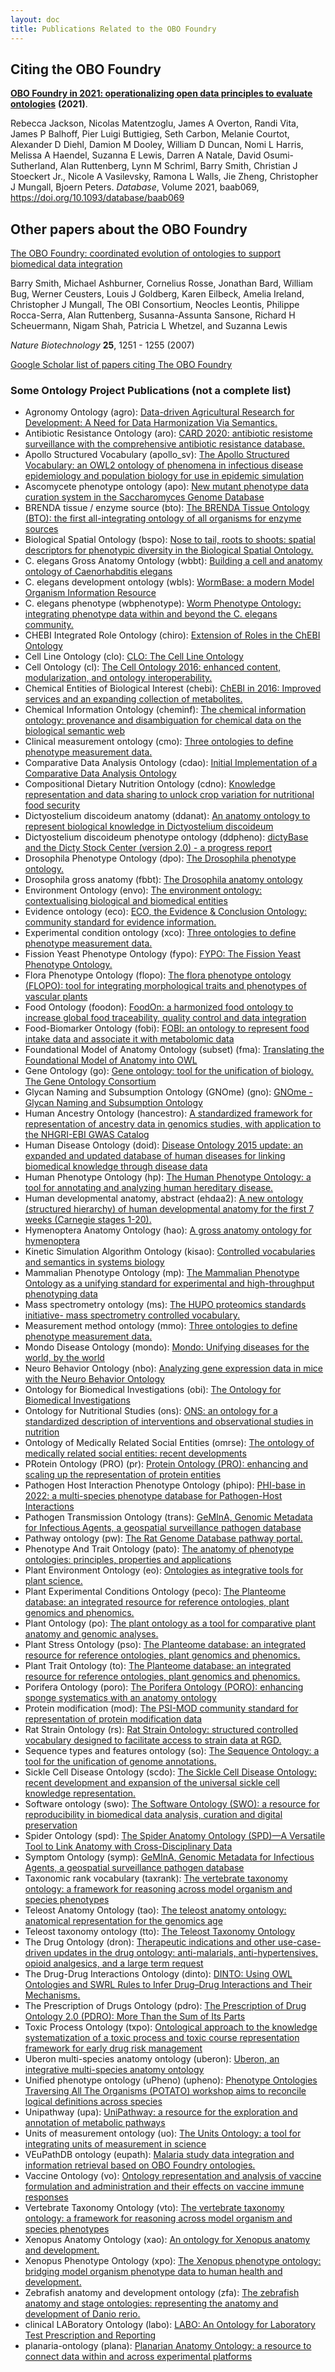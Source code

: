 ```yaml
---
layout: doc
title: Publications Related to the OBO Foundry
---
```


[//]: <> (Do not edit this file manually, it is automatically generated by https://github.com/OBOFoundry/OBOFoundry.github.io/blob/master/util/extract-publications.py.)

## Citing the OBO Foundry

[**OBO Foundry in 2021: operationalizing open data principles to evaluate ontologies**](https://academic.oup.com/database/article/doi/10.1093/database/baab069/6410158) **(2021)**.

Rebecca Jackson, Nicolas Matentzoglu, James A Overton, Randi Vita, James P Balhoff, Pier Luigi Buttigieg, Seth Carbon, Melanie Courtot, Alexander D Diehl, Damion M Dooley, William D Duncan, Nomi L Harris, Melissa A Haendel, Suzanna E Lewis, Darren A Natale, David Osumi-Sutherland, Alan Ruttenberg, Lynn M Schriml, Barry Smith, Christian J Stoeckert Jr., Nicole A Vasilevsky, Ramona L Walls, Jie Zheng, Christopher J Mungall, Bjoern Peters. _Database_, Volume 2021, baab069, https://doi.org/10.1093/database/baab069

## Other papers about the OBO Foundry

[The OBO Foundry: coordinated evolution of ontologies to support biomedical data integration](http://www.nature.com/nbt/journal/v25/n11/abs/nbt1346.html)

Barry Smith, Michael Ashburner, Cornelius Rosse, Jonathan Bard, William Bug, Werner Ceusters, Louis J Goldberg, Karen Eilbeck, Amelia Ireland, Christopher J Mungall, The OBI Consortium, Neocles Leontis, Philippe Rocca-Serra, Alan Ruttenberg, Susanna-Assunta Sansone, Richard H Scheuermann, Nigam Shah, Patricia L Whetzel, and Suzanna Lewis

_Nature Biotechnology_ **25**, 1251 - 1255 (2007)

[Google Scholar list of papers citing The OBO Foundry](https://scholar.google.ca/scholar?cites=13806088078865650870&as_sdt=2005&sciodt=0,5&hl=en)

### Some Ontology Project Publications (not a complete list)

- Agronomy Ontology (agro): [Data-driven Agricultural Research for Development: A Need for Data Harmonization Via Semantics.](http://ceur-ws.org/Vol-1747/IT205_ICBO2016.pdf)
- Antibiotic Resistance Ontology (aro): [CARD 2020: antibiotic resistome surveillance with the comprehensive antibiotic resistance database.](https://www.ncbi.nlm.nih.gov/pubmed/31665441)
- Apollo Structured Vocabulary (apollo_sv): [The Apollo Structured Vocabulary: an OWL2 ontology of phenomena in infectious disease epidemiology and population biology for use in epidemic simulation](https://doi.org/10.1186/s13326-016-0092-y)
- Ascomycete phenotype ontology (apo): [New mutant phenotype data curation system in the Saccharomyces Genome Database](https://www.ncbi.nlm.nih.gov/pubmed/20157474)
- BRENDA tissue / enzyme source (bto): [The BRENDA Tissue Ontology (BTO): the first all-integrating ontology of all organisms for enzyme sources](https://www.ncbi.nlm.nih.gov/pubmed/21030441)
- Biological Spatial Ontology (bspo): [Nose to tail, roots to shoots: spatial descriptors for phenotypic diversity in the Biological Spatial Ontology.](https://www.ncbi.nlm.nih.gov/pubmed/25140222)
- C. elegans Gross Anatomy Ontology (wbbt): [Building a cell and anatomy ontology of Caenorhabditis elegans](https://www.ncbi.nlm.nih.gov/pubmed/18629098)
- C. elegans development ontology (wbls): [WormBase: a modern Model Organism Information Resource](https://www.ncbi.nlm.nih.gov/pubmed/31642470)
- C. elegans phenotype (wbphenotype): [Worm Phenotype Ontology: integrating phenotype data within and beyond the C. elegans community.](https://www.ncbi.nlm.nih.gov/pubmed/21261995)
- CHEBI Integrated Role Ontology (chiro): [Extension of Roles in the ChEBI Ontology](https://doi.org/10.26434/chemrxiv.12591221)
- Cell Line Ontology (clo): [CLO: The Cell Line Ontology](https://www.ncbi.nlm.nih.gov/pubmed/25852852)
- Cell Ontology (cl): [The Cell Ontology 2016: enhanced content, modularization, and ontology interoperability.](https://www.ncbi.nlm.nih.gov/pubmed/27377652)
- Chemical Entities of Biological Interest (chebi): [ChEBI in 2016: Improved services and an expanding collection of metabolites.](https://www.ncbi.nlm.nih.gov/pubmed/26467479)
- Chemical Information Ontology (cheminf): [The chemical information ontology: provenance and disambiguation for chemical data on the biological semantic web](https://www.ncbi.nlm.nih.gov/pubmed/21991315)
- Clinical measurement ontology (cmo): [Three ontologies to define phenotype measurement data.](https://www.ncbi.nlm.nih.gov/pubmed/22654893)
- Comparative Data Analysis Ontology (cdao): [Initial Implementation of a Comparative Data Analysis Ontology](https://doi.org/10.4137/EBO.S2320)
- Compositional Dietary Nutrition Ontology (cdno): [Knowledge representation and data sharing to unlock crop variation for nutritional food security](https://doi.org/10.1002/csc2.20092)
- Dictyostelium discoideum anatomy (ddanat): [An anatomy ontology to represent biological knowledge in Dictyostelium discoideum](https://www.ncbi.nlm.nih.gov/pubmed/18366659)
- Dictyostelium discoideum phenotype ontology (ddpheno): [dictyBase and the Dicty Stock Center (version 2.0) - a progress report](https://www.ncbi.nlm.nih.gov/pubmed/31840793)
- Drosophila Phenotype Ontology (dpo): [The Drosophila phenotype ontology.](https://www.ncbi.nlm.nih.gov/pubmed/24138933)
- Drosophila gross anatomy (fbbt): [The Drosophila anatomy ontology](https://www.ncbi.nlm.nih.gov/pubmed/24139062)
- Environment Ontology (envo): [The environment ontology: contextualising biological and biomedical entities](https://www.ncbi.nlm.nih.gov/pubmed/24330602)
- Evidence ontology (eco): [ECO, the Evidence & Conclusion Ontology: community standard for evidence information.](https://www.ncbi.nlm.nih.gov/pubmed/30407590)
- Experimental condition ontology (xco): [Three ontologies to define phenotype measurement data.](https://www.ncbi.nlm.nih.gov/pubmed/22654893)
- Fission Yeast Phenotype Ontology (fypo): [FYPO: The Fission Yeast Phenotype Ontology.](https://www.ncbi.nlm.nih.gov/pubmed/23658422)
- Flora Phenotype Ontology (flopo): [The flora phenotype ontology (FLOPO): tool for integrating morphological traits and phenotypes of vascular plants](https://www.ncbi.nlm.nih.gov/pubmed/27842607)
- Food Ontology (foodon): [FoodOn: a harmonized food ontology to increase global food traceability, quality control and data integration](https://www.ncbi.nlm.nih.gov/pubmed/31304272)
- Food-Biomarker Ontology (fobi): [FOBI: an ontology to represent food intake data and associate it with metabolomic data](https://www.ncbi.nlm.nih.gov/pubmed/32556148)
- Foundational Model of Anatomy Ontology (subset) (fma): [Translating the Foundational Model of Anatomy into OWL](https://www.ncbi.nlm.nih.gov/pubmed/18688289)
- Gene Ontology (go): [Gene ontology: tool for the unification of biology. The Gene Ontology Consortium](https://www.ncbi.nlm.nih.gov/pubmed/10802651)
- Glycan Naming and Subsumption Ontology (GNOme) (gno): [GNOme - Glycan Naming and Subsumption Ontology](https://doi.org/10.5281/zenodo.6678278)
- Human Ancestry Ontology (hancestro): [A standardized framework for representation of ancestry data in genomics studies, with application to the NHGRI-EBI GWAS Catalog](https://www.ncbi.nlm.nih.gov/pubmed/29448949)
- Human Disease Ontology (doid): [Disease Ontology 2015 update: an expanded and updated database of human diseases for linking biomedical knowledge through disease data](https://www.ncbi.nlm.nih.gov/pubmed/25348409)
- Human Phenotype Ontology (hp): [The Human Phenotype Ontology: a tool for annotating and analyzing human hereditary disease.](https://www.ncbi.nlm.nih.gov/pubmed/18950739)
- Human developmental anatomy, abstract (ehdaa2): [A new ontology (structured hierarchy) of human developmental anatomy for the first 7 weeks (Carnegie stages 1-20).](https://www.ncbi.nlm.nih.gov/pubmed/22973865)
- Hymenoptera Anatomy Ontology (hao): [A gross anatomy ontology for hymenoptera](https://www.ncbi.nlm.nih.gov/pubmed/21209921)
- Kinetic Simulation Algorithm Ontology (kisao): [Controlled vocabularies and semantics in systems biology](https://www.ncbi.nlm.nih.gov/pubmed/22027554)
- Mammalian Phenotype Ontology (mp): [The Mammalian Phenotype Ontology as a unifying standard for experimental and high-throughput phenotyping data](https://www.ncbi.nlm.nih.gov/pubmed/22961259)
- Mass spectrometry ontology (ms): [The HUPO proteomics standards initiative- mass spectrometry controlled vocabulary.](https://www.ncbi.nlm.nih.gov/pubmed/23482073)
- Measurement method ontology (mmo): [Three ontologies to define phenotype measurement data.](https://www.ncbi.nlm.nih.gov/pubmed/22654893)
- Mondo Disease Ontology (mondo): [Mondo: Unifying diseases for the world, by the world](https://www.medrxiv.org/content/10.1101/2022.04.13.22273750)
- Neuro Behavior Ontology (nbo): [Analyzing gene expression data in mice with the Neuro Behavior Ontology](https://www.ncbi.nlm.nih.gov/pubmed/24177753)
- Ontology for Biomedical Investigations (obi): [The Ontology for Biomedical Investigations](https://www.ncbi.nlm.nih.gov/pubmed/27128319)
- Ontology for Nutritional Studies (ons): [ONS: an ontology for a standardized description of interventions and observational studies in nutrition](https://www.ncbi.nlm.nih.gov/pubmed/29736190)
- Ontology of Medically Related Social Entities (omrse): [The ontology of medically related social entities: recent developments](https://www.ncbi.nlm.nih.gov/pubmed/27406187)
- PRotein Ontology (PRO) (pr): [Protein Ontology (PRO): enhancing and scaling up the representation of protein entities](https://www.ncbi.nlm.nih.gov/pubmed/27899649)
- Pathogen Host Interaction Phenotype Ontology (phipo): [PHI-base in 2022: a multi-species phenotype database for Pathogen-Host Interactions](https://www.ncbi.nlm.nih.gov/pubmed/34788826)
- Pathogen Transmission Ontology (trans): [GeMInA, Genomic Metadata for Infectious Agents, a geospatial surveillance pathogen database](https://www.ncbi.nlm.nih.gov/pubmed/19850722)
- Pathway ontology (pw): [The Rat Genome Database pathway portal.](https://www.ncbi.nlm.nih.gov/pubmed/21478484)
- Phenotype And Trait Ontology (pato): [The anatomy of phenotype ontologies: principles, properties and applications](https://www.ncbi.nlm.nih.gov/pubmed/28387809)
- Plant Environment Ontology (eo): [Ontologies as integrative tools for plant science.](https://www.ncbi.nlm.nih.gov/pubmed/22847540)
- Plant Experimental Conditions Ontology (peco): [The Planteome database: an integrated resource for reference ontologies, plant genomics and phenomics.](https://www.ncbi.nlm.nih.gov/pubmed/29186578)
- Plant Ontology (po): [The plant ontology as a tool for comparative plant anatomy and genomic analyses.](https://www.ncbi.nlm.nih.gov/pubmed/23220694)
- Plant Stress Ontology (pso): [The Planteome database: an integrated resource for reference ontologies, plant genomics and phenomics.](https://www.ncbi.nlm.nih.gov/pubmed/29186578)
- Plant Trait Ontology (to): [The Planteome database: an integrated resource for reference ontologies, plant genomics and phenomics.](https://www.ncbi.nlm.nih.gov/pubmed/29186578)
- Porifera Ontology (poro): [The Porifera Ontology (PORO): enhancing sponge systematics with an anatomy ontology](https://www.ncbi.nlm.nih.gov/pubmed/25276334)
- Protein modification (mod): [The PSI-MOD community standard for representation of protein modification data](https://www.ncbi.nlm.nih.gov/pubmed/18688235)
- Rat Strain Ontology (rs): [Rat Strain Ontology: structured controlled vocabulary designed to facilitate access to strain data at RGD.](https://www.ncbi.nlm.nih.gov/pubmed/24267899)
- Sequence types and features ontology (so): [The Sequence Ontology: a tool for the unification of genome annotations.](https://www.ncbi.nlm.nih.gov/pubmed/15892872)
- Sickle Cell Disease Ontology (scdo): [The Sickle Cell Disease Ontology: recent development and expansion of the universal sickle cell knowledge representation.](https://www.ncbi.nlm.nih.gov/pubmed/35363306)
- Software ontology (swo): [The Software Ontology (SWO): a resource for reproducibility in biomedical data analysis, curation and digital preservation](https://www.ncbi.nlm.nih.gov/pubmed/25068035)
- Spider Ontology (spd): [The Spider Anatomy Ontology (SPD)—A Versatile Tool to Link Anatomy with Cross-Disciplinary Data](https://doi.org/10.3390/d11100202)
- Symptom Ontology (symp): [GeMInA, Genomic Metadata for Infectious Agents, a geospatial surveillance pathogen database](https://www.ncbi.nlm.nih.gov/pubmed/19850722)
- Taxonomic rank vocabulary (taxrank): [The vertebrate taxonomy ontology: a framework for reasoning across model organism and species phenotypes](https://doi.org/10.1186/2041-1480-4-34)
- Teleost Anatomy Ontology (tao): [The teleost anatomy ontology: anatomical representation for the genomics age](https://www.ncbi.nlm.nih.gov/pubmed/20547776)
- Teleost taxonomy ontology (tto): [The Teleost Taxonomy Ontology](https://doi.org/10.1038/npre.2010.4629.1)
- The Drug Ontology (dron): [Therapeutic indications and other use-case-driven updates in the drug ontology: anti-malarials, anti-hypertensives, opioid analgesics, and a large term request](https://doi.org/10.1186/s13326-017-0121-5)
- The Drug-Drug Interactions Ontology (dinto): [DINTO: Using OWL Ontologies and SWRL Rules to Infer Drug–Drug Interactions and Their Mechanisms.](https://www.ncbi.nlm.nih.gov/pubmed/26147071)
- The Prescription of Drugs Ontology (pdro): [The Prescription of Drug Ontology 2.0 (PDRO): More Than the Sum of Its Parts](https://www.ncbi.nlm.nih.gov/pubmed/34831777)
- Toxic Process Ontology (txpo): [Ontological approach to the knowledge systematization of a toxic process and toxic course representation framework for early drug risk management](https://www.ncbi.nlm.nih.gov/pubmed/32883995)
- Uberon multi-species anatomy ontology (uberon): [Uberon, an integrative multi-species anatomy ontology](https://www.ncbi.nlm.nih.gov/pubmed/22293552)
- Unified phenotype ontology (uPheno) (upheno): [Phenotype Ontologies Traversing All The Organisms (POTATO) workshop aims to reconcile logical definitions across species](https://zenodo.org/record/2382757)
- Unipathway (upa): [UniPathway: a resource for the exploration and annotation of metabolic pathways](https://www.ncbi.nlm.nih.gov/pubmed/22102589)
- Units of measurement ontology (uo): [The Units Ontology: a tool for integrating units of measurement in science](https://www.ncbi.nlm.nih.gov/pubmed/23060432)
- VEuPathDB ontology (eupath): [Malaria study data integration and information retrieval based on OBO Foundry ontologies.](https://doi.org/10.5281/zenodo.6685957)
- Vaccine Ontology (vo): [Ontology representation and analysis of vaccine formulation and administration and their effects on vaccine immune responses](https://www.ncbi.nlm.nih.gov/pubmed/23256535)
- Vertebrate Taxonomy Ontology (vto): [The vertebrate taxonomy ontology: a framework for reasoning across model organism and species phenotypes](https://doi.org/10.1186/2041-1480-4-34)
- Xenopus Anatomy Ontology (xao): [An ontology for Xenopus anatomy and development.](https://www.ncbi.nlm.nih.gov/pubmed/18817563)
- Xenopus Phenotype Ontology (xpo): [The Xenopus phenotype ontology: bridging model organism phenotype data to human health and development.](https://www.ncbi.nlm.nih.gov/pubmed/35317743)
- Zebrafish anatomy and development ontology (zfa): [The zebrafish anatomy and stage ontologies: representing the anatomy and development of Danio rerio.](https://www.ncbi.nlm.nih.gov/pubmed/24568621)
- clinical LABoratory Ontology (labo): [LABO: An Ontology for Laboratory Test Prescription and Reporting](https://doi.org/10.5281/zenodo.6522019)
- planaria-ontology (plana): [Planarian Anatomy Ontology: a resource to connect data within and across experimental platforms](https://www.ncbi.nlm.nih.gov/pubmed/34318308)
